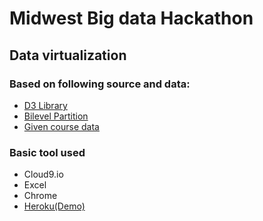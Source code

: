 # Midwest Big data Hackathon

## Data virtualization 

### Based on following source and data:
- [D3 Library](https://github.com/d3/d3)
- [Bilevel Partition](http://bl.ocks.org/mbostock/5944371)
- [Given course data](https://www.dropbox.com/s/ww2uy4pfdlcby2m/majorcourses%20%281%29.unl?dl=0)


### Basic tool used
- Cloud9.io
- Excel
- Chrome
- [Heroku(Demo)](https://serene-journey-62374.herokuapp.com/)
